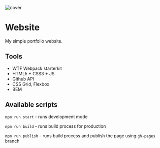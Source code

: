 ![cover](https://elizaosinska.github.io/Eliza-Osinska.github.io/)

# Website 

My simple portfolio website.

## Tools

- WTF Webpack starterkit
- HTML5 + CSS3 + JS
- Github API
- CSS Grid, Flexbox
- BEM

## Available scripts

`npm run start` - runs development mode

`npm run build` - runs build process for production

`npm run publish` - runs build process and publish the page using `gh-pages` branch

